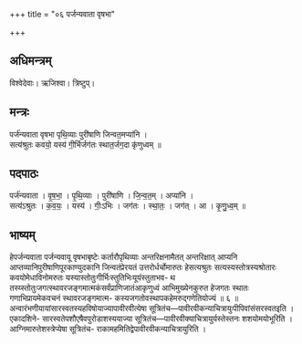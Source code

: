 +++
title = "०६ पर्जन्यवाता वृषभा"

+++
## अधिमन्त्रम्
विश्वेदेवाः। ऋजिश्वा। त्रिष्टुप्।

## मन्त्रः
पर्ज॑न्यवाता वृषभा पृथि॒व्याः पुरी॑षाणि जिन्वत॒मप्या॑नि ।  
सत्य॑श्रुतः कवयो॒ यस्य॑ गी॒र्भिर्जग॑तः स्थात॒र्जग॒दा कृ॑णुध्वम् ॥

## पदपाठः
पर्ज॑न्यवाता । वृ॒ष॒भा॒ । पृ॒थि॒व्याः । पुरी॑षाणि । जि॒न्व॒त॒म् । अप्या॑नि ।  
सत्य॑ऽश्रुतः । क॒व॒यः॒ । यस्य॑ । गीः॒ऽभिः । जग॑तः । स्था॒तः॒ । जग॑त् । आ । कृ॒णु॒ध्व॒म् ॥

## भाष्यम्
हेपर्जन्यवाता पर्जन्यवायू वृषभाबृष्टेः कर्तारौपृथिव्याः अन्तरिक्षनामैतत् अन्तरिक्षात् आप्यनि आप्तव्यानिपुरीषाणिपूरकाण्युदकानि जिन्वतंप्रेरयतं उत्तरोर्धर्चोमारुतः हेसत्यश्रुतः सत्यस्यस्तोत्रस्यश्रोतारः कवयोमेधाविनोमरुतः यस्यास्तोतुःगीर्भिःस्तुतिभिःयूयंस्तुताभव- थ तस्य्स्तोतुःजगत्स्थावरजङ्गमात्मकंसर्वंप्राणिजातंआकृणुध्वं आभिमुख्येनकुरुत हेजगतः स्थातः गणाभिप्रायमेकवचनं स्थावरजङ्गमात्म- कस्यजगतोवस्थापकहेमरुद्गणेतियोज्यं ॥ ६ ॥ अन्वारंभणीयायांसारस्वतस्यहविषोयाज्यापावीरवीत्येषा सूत्रितंच—पावीरवीकन्याचित्रायुःपीपिवांसंसरस्वतइति । एकादशिने- सारस्वतेपशौएषैवपुरोडाशस्ययाज्या सूत्रितंच—पावीरवीक्याचित्रायुर्यस्तेस्तनः शशयोमयोभूरिति । आग्निमारुतेशस्त्रेप्येषा सूत्रितंच- राकामहमितिद्वेपावीरवीकन्याचित्रायुरिति ।